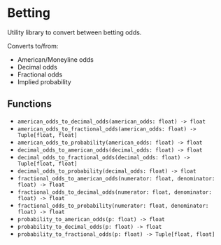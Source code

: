 # Betting

Utility library to convert between betting odds.

Converts to/from:

- American/Moneyline odds
- Decimal odds
- Fractional odds
- Implied probability

## Functions

- `american_odds_to_decimal_odds(american_odds: float) -> float`
- `american_odds_to_fractional_odds(american_odds: float) -> Tuple[float, float]`
- `american_odds_to_probability(american_odds: float) -> float`
- `decimal_odds_to_american_odds(decimal_odds: float) -> float`
- `decimal_odds_to_fractional_odds(decimal_odds: float) -> Tuple[float, float]`
- `decimal_odds_to_probability(decimal_odds: float) -> float`
- `fractional_odds_to_american_odds(numerator: float, denominator: float) -> float`
- `fractional_odds_to_decimal_odds(numerator: float, denominator: float) -> float`
- `fractional_odds_to_probability(numerator: float, denominator: float) -> float`
- `probability_to_american_odds(p: float) -> float`
- `probability_to_decimal_odds(p: float) -> float`
- `probability_to_fractional_odds(p: float) -> Tuple[float, float]`
